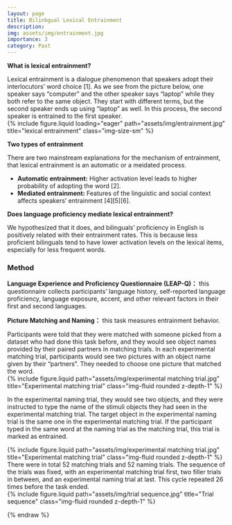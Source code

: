 ```yaml
---
layout: page
title: Bilinbgual Lexical Entrainment
description:
img: assets/img/entrainment.jpg
importance: 3
category: Past
---
```


<p><strong>What is lexical entrainment?</strong></p>
Lexical entrainment is a dialogue phenomenon that speakers adopt their interlocutors’ word choice [1]. As we see from the picture below, one speaker says “computer” and the other speaker says “laptop” while they both refer to the same object. They start with different terms, but the second speaker ends up using “laptop” as well. In this process, the second speaker is entrained to the first speaker.

<div class="row">
    <div class="col-sm mt-3 mt-md-0">
        {% include figure.liquid loading="eager" path="assets/img/entrainment.jpg" title="lexical entrainment" class="img-size-sm" %}
    </div>
</div>

<p><strong>Two types of entrainment</strong></p>
There are two mainstream explanations for the mechanism of entrainment, that lexical entrainment is an automatic or a meidated process.

<div class="highlighted-content">
    <ul>
        <li><strong>Automatic entrainment:</strong> Higher activation level leads to higher probability of adopting the word [2].</li>
        <li><strong>Mediated entrainment:</strong> Features of the linguistic and social context affects speakers’ entrainment [4][5][6].</li>
    </ul>
</div>

<p><strong>Does language proficiency mediate lexical entrainment?</strong></p>
We hypothesized that it does, and bilinguals’ proficiency in English is positively related with their entrainment rates. 
This is because less proficient bilinguals tend to have lower activation levels on the lexical items, especially for less frequent words.

<h3>Method</h3>
<p><strong>Language Experience and Proficiency Questionnaire (LEAP-Q)：</strong> this questionnaire collects participants’ language history, self-reported language proficiency, language exposure, accent, and other relevant factors in their first and second languages.</p>
<p><strong>Picture Matching and Naming：</strong> this task measures entrainment behavior. </p>
Participants were told that they were matched with someone picked from a dataset who had done this task before, and they would see object names provided by their paired partners in matching trials. In each experimental matching trial, participants would see two pictures with an object name given by their “partners”. They needed to choose one picture that matched the word. 
<div class="row justify-content-sm-center">
  <div class="col-sm-8 mt-3 mt-md-0">
    {% include figure.liquid path="assets/img/experimental matching trial.jpg" title="Experimental matching trial" class="img-fluid rounded z-depth-1" %}
  </div>
<div>

In the experimental naming trial, they would see two objects, and they were instructed to type the name of the stimuli objects they had seen in the experimental matching trial. The target object in the experimental naming trial is the same one in the experimental matching trial. If the participant typed in the same word at the naming trial as the matching trial, this trial is marked as entrained.

  <div class="row justify-content-sm-center">
   <div class="col-sm-8 mt-3 mt-md-0">
    {% include figure.liquid path="assets/img/experimental matching trial.jpg" title="Experimental matching trial" class="img-fluid rounded z-depth-1" %}
  </div>
</div>
There were in total 52 matching trials and 52 naming trials. The sequence of the trials was fixed, with an experimental matching trial first, two filler trials in between, and an experimental naming trial at last. This cycle repeated 26 times before the task ended. 
<div class="row justify-content-sm-center">
    <div class="col-sm-8 mt-3 mt-md-0">
        {% include figure.liquid path="assets/img/trial sequence.jpg" title="Trial sequence" class="img-fluid rounded z-depth-1" %}
    </div>
</div>

{% endraw %}
